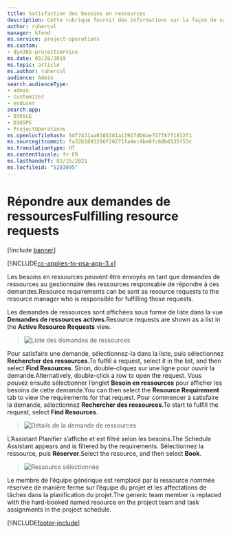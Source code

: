```yaml
---
title: Satisfaction des besoins en ressources
description: Cette rubrique fournit des informations sur la façon de satisfaire des besoins en ressources.
author: ruhercul
manager: kfend
ms.service: project-operations
ms.custom:
- dyn365-projectservice
ms.date: 03/28/2019
ms.topic: article
ms.author: ruhercul
audience: Admin
search.audienceType:
- admin
- customizer
- enduser
search.app:
- D365CE
- D365PS
- ProjectOperations
ms.openlocfilehash: 5df7431aa0385381a13927db6ae757f87f1832f1
ms.sourcegitcommit: fa32b1893286f20271fa4ec4be8fc68bd135f53c
ms.translationtype: HT
ms.contentlocale: fr-FR
ms.lasthandoff: 02/15/2021
ms.locfileid: "5283095"
---
```

# <a name="fulfilling-resource-requests"></a><span data-ttu-id="5a872-103">Répondre aux demandes de ressources</span><span class="sxs-lookup"><span data-stu-id="5a872-103">Fulfilling resource requests</span></span>

[!include [banner](../includes/psa-now-project-operations.md)]

[!INCLUDE[cc-applies-to-psa-app-3.x](../includes/cc-applies-to-psa-app-3x.md)]

<span data-ttu-id="5a872-104">Les besoins en ressources peuvent être envoyés en tant que demandes de ressources au gestionnaire des ressources responsable de répondre à ces demandes.</span><span class="sxs-lookup"><span data-stu-id="5a872-104">Resource requirements can be sent as resource requests to the resource manager who is responsible for fulfilling those requests.</span></span>

<span data-ttu-id="5a872-105">Les demandes de ressources sont affichées sous forme de liste dans la vue **Demandes de ressources actives**.</span><span class="sxs-lookup"><span data-stu-id="5a872-105">Resource requests are shown as a list in the **Active Resource Requests** view.</span></span>

> ![Liste des demandes de ressources](media/Resource-Management-image59.png)

<span data-ttu-id="5a872-107">Pour satisfaire une demande, sélectionnez-la dans la liste, puis sélectionnez **Rechercher des ressources**.</span><span class="sxs-lookup"><span data-stu-id="5a872-107">To fulfill a request, select it in the list, and then select **Find Resources**.</span></span> <span data-ttu-id="5a872-108">Sinon, double-cliquez sur une ligne pour ouvrir la demande.</span><span class="sxs-lookup"><span data-stu-id="5a872-108">Alternatively, double-click a row to open the request.</span></span> <span data-ttu-id="5a872-109">Vous pouvez ensuite sélectionner l’onglet **Besoin en ressources** pour afficher les besoins de cette demande.</span><span class="sxs-lookup"><span data-stu-id="5a872-109">You can then select the **Resource Requirement** tab to view the requirements for that request.</span></span> <span data-ttu-id="5a872-110">Pour commencer à satisfaire la demande, sélectionnez **Rechercher des ressources**.</span><span class="sxs-lookup"><span data-stu-id="5a872-110">To start to fulfill the request, select **Find Resources**.</span></span>

> ![Détails de la demande de ressources](media/Resource-Management-image60.png)

<span data-ttu-id="5a872-112">L’Assistant Planifier s’affiche et est filtré selon les besoins.</span><span class="sxs-lookup"><span data-stu-id="5a872-112">The Schedule Assistant appears and is filtered by the requirements.</span></span> <span data-ttu-id="5a872-113">Sélectionnez la ressource, puis **Réserver**.</span><span class="sxs-lookup"><span data-stu-id="5a872-113">Select the resource, and then select **Book**.</span></span>

> ![Ressource sélectionnée](media/Resource-Management-image61.png)

<span data-ttu-id="5a872-115">Le membre de l’équipe générique est remplacé par la ressource nommée réservée de manière ferme sur l’équipe du projet et les affectations de tâches dans la planification du projet.</span><span class="sxs-lookup"><span data-stu-id="5a872-115">The generic team member is replaced with the hard-booked named resource on the project team and task assignments in the project schedule.</span></span>


[!INCLUDE[footer-include](../includes/footer-banner.md)]